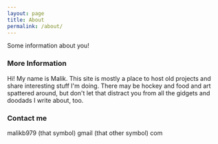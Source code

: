 ```yaml
---
layout: page
title: About
permalink: /about/
---
```


Some information about you!

### More Information
Hi! My name is Malik. This site is mostly a place to host old projects and share interesting stuff I'm doing. There may be hockey and food and art spattered around, but don't let that distract you from all the gidgets and doodads I write about, too.

### Contact me

malikb979 (that symbol) gmail (that other symbol) com
